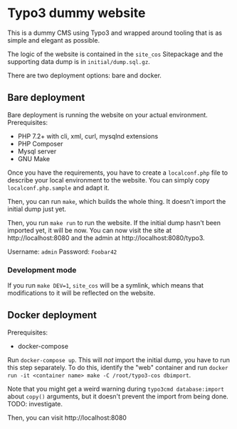 # Typo3 dummy website

This is a dummy CMS using Typo3 and wrapped around tooling that is as simple and
elegant as possible.

The logic of the website is contained in the `site_cos` Sitepackage and the
supporting data dump is in `initial/dump.sql.gz`.

There are two deployment options: bare and docker.

## Bare deployment

Bare deployment is running the website on your actual environment.
Prerequisites:

* PHP 7.2+ with cli, xml, curl, mysqlnd extensions
* PHP Composer
* Mysql server
* GNU Make

Once you have the requirements, you have to create a `localconf.php` file to
describe your local environment to the website. You can simply copy
`localconf.php.sample` and adapt it.

Then, you can run `make`, which builds the whole thing. It doesn't import the
initial dump just yet.

Then, you run `make run` to run the website. If the initial dump hasn't been
imported yet, it will be now. You can now visit the site at
http://localhost:8080 and the admin at http://localhost:8080/typo3.

Username: `admin` Password: `Foobar42`

### Development mode

If you run `make DEV=1`, `site_cos` will be a symlink, which means that
modifications to it will be reflected on the website.

## Docker deployment

Prerequisites:

* docker-compose

Run `docker-compose up`. This will *not* import the initial dump, you have to
run this step separately. To do this, identify the "web" container and run
`docker run -it <container name> make -C /root/typo3-cos dbimport`.

Note that you might get a weird warning during `typo3cmd database:import` about
`copy()` arguments, but it doesn't prevent the import from being done.
TODO: investigate.

Then, you can visit http://localhost:8080
